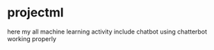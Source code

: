 # projectml
here my all machine learning activity include
chatbot using chatterbot working properly
